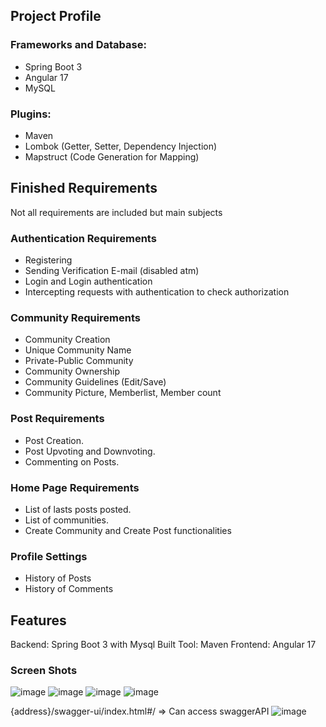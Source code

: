 ## Project Profile
### Frameworks and Database: 
- Spring Boot 3
- Angular 17
- MySQL
### Plugins:
- Maven
- Lombok (Getter, Setter, Dependency Injection)
- Mapstruct (Code Generation for Mapping)

## Finished Requirements
Not all requirements are included but main subjects
### Authentication Requirements
- Registering
- Sending Verification E-mail (disabled atm)
- Login and Login authentication
- Intercepting requests with authentication to check authorization
### Community Requirements
- Community Creation
- Unique Community Name
- Private-Public Community
- Community Ownership
- Community Guidelines (Edit/Save)
- Community Picture, Memberlist, Member count
### Post Requirements
- Post Creation.
- Post Upvoting and Downvoting.
- Commenting on Posts.
### Home Page Requirements
- List of lasts posts posted.
- List of communities.
- Create Community and Create Post functionalities
### Profile Settings
- History of Posts
- History of Comments

## Features
Backend: Spring Boot 3 with Mysql
Built Tool: Maven
Frontend: Angular 17
### Screen Shots
![image](https://github.com/Oguzoz1/swe573-ozuer/assets/96492946/c19376b3-637c-4e7f-bd90-3354387b8cf0)
![image](https://github.com/Oguzoz1/swe573-ozuer/assets/96492946/af7703d9-988d-42bc-a9a1-9be0b6d8b875)
![image](https://github.com/Oguzoz1/swe573-ozuer/assets/96492946/ba969440-8d85-4d98-adb2-dc7879757a51)
![image](https://github.com/Oguzoz1/swe573-ozuer/assets/96492946/04ca23fb-b463-4ee6-aaf3-f18026d8a642)


{address}/swagger-ui/index.html#/ => Can access swaggerAPI
![image](https://github.com/Oguzoz1/swe573-ozuer/assets/96492946/a055db7e-9900-4535-9ed9-50c565e2bffe)
